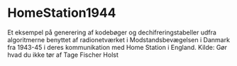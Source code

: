 # HomeStation1944
Et eksempel på generering af kodebøger og dechifreringstabeller udfra algoritmerne benyttet af radionetværket i Modstandsbevægelsen i Danmark fra 1943-45 i deres kommunikation med Home Station i England. Kilde: Gør hvad du ikke tør af Tage Fischer Holst
